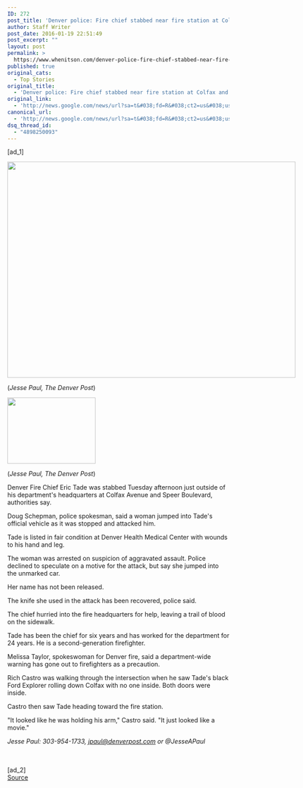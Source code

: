 ```yaml
---
ID: 272
post_title: 'Denver police: Fire chief stabbed near fire station at Colfax and Speer &#8211; The Denver Post'
author: Staff Writer
post_date: 2016-01-19 22:51:49
post_excerpt: ""
layout: post
permalink: >
  https://www.whenitson.com/denver-police-fire-chief-stabbed-near-fire-station-at-colfax-and-speer-the-denver-post/
published: true
original_cats:
  - Top Stories
original_title:
  - 'Denver police: Fire chief stabbed near fire station at Colfax and Speer - The Denver Post'
original_link:
  - 'http://news.google.com/news/url?sa=t&#038;fd=R&#038;ct2=us&#038;usg=AFQjCNGzQiKxBEn_PfsYCQnk4xj0PZmnZw&#038;clid=c3a7d30bb8a4878e06b80cf16b898331&#038;cid=52779033798486&#038;ei=A76eVqD7C9K8hAHLjrCgAQ&#038;url=http://www.denverpost.com/news/ci_29404538/denver-police-investigate-stabbing-at-fire-station-at'
canonical_url:
  - 'http://news.google.com/news/url?sa=t&#038;fd=R&#038;ct2=us&#038;usg=AFQjCNGzQiKxBEn_PfsYCQnk4xj0PZmnZw&#038;clid=c3a7d30bb8a4878e06b80cf16b898331&#038;cid=52779033798486&#038;ei=A76eVqD7C9K8hAHLjrCgAQ&#038;url=http://www.denverpost.com/news/ci_29404538/denver-police-investigate-stabbing-at-fire-station-at'
dsq_thread_id:
  - "4898250093"
---
```

 [ad_1]
<br><div readability="31.5"><div class="articleImageBox" style="width:654px" readability="33"><span class="articleImage"><a href="http://www.denverpost.com/portlet/article/html/imageDisplay.jsp?contentItemRelationshipId=7324691" target="_new"><img src="http://www.whenitson.com/wp-content/uploads/2016/01/Denver-police-Fire-chief-stabbed-near-fire-station-at-Colfax-and-Speer-The-Denver-Post.jpg" width="654" height="490" title="" alt="" border="0"/></a></span><p>(<i>Jesse Paul, The Denver Post</i>)</p></div></div><div id="articleBody" readability="95.578754578755"><div class="articleViewerGroup" id="articleViewerGroup" style="border:0px;width:200px;"><span class="articleEmbeddedViewerBox"/><span fd-type="start" fd-id="default"/><div class="articlePosition1" style="width:200px;" readability="31.5"><div class="articleImageBox" style="width:200px" readability="33"><span class="articleImage"><a href="http://www.denverpost.com/portlet/article/html/imageDisplay.jsp?contentItemRelationshipId=7324704" target="_new"><img src="http://www.whenitson.com/wp-content/uploads/2016/01/1453243909_841_Denver-police-Fire-chief-stabbed-near-fire-station-at-Colfax-and-Speer-The-Denver-Post.jpg" width="200" height="150" title="" alt="" border="0"/></a></span><p>(<i>Jesse Paul, The Denver Post</i>)</p></div></div><span fd-type="end" fd-id="default"/></div><span fd-type="start" fd-id="default"/><p>Denver Fire Chief Eric Tade  was stabbed Tuesday afternoon just outside of his department's headquarters  at Colfax Avenue and Speer Boulevard, authorities say.</p><p>Doug Schepman, police spokesman, said a woman jumped into Tade's official vehicle as it was stopped and attacked him.</p><p>Tade  is listed in fair condition at Denver Health Medical Center with wounds to his hand and leg. </p><p>The woman was arrested on suspicion of aggravated assault. Police declined to speculate on a motive for the attack, but say she jumped into the unmarked car. </p><p>Her name has not been released.</p><p>The knife she used in the attack has been recovered, police said. </p><p>The chief hurried into the fire headquarters for help, leaving a trail of blood on the sidewalk.</p><p> Tade has been the chief for six years and has worked for the department for 24 years. He is a second-generation firefighter. </p><p>Melissa Taylor, spokeswoman for Denver fire, said a department-wide warning has gone out to firefighters as a precaution.</p><p>Rich Castro was walking through the intersection when he saw Tade's black Ford Explorer rolling down Colfax  with no one inside. Both doors were inside. </p><p> Castro  then saw Tade heading toward the fire station. </p><p>"It looked like he was holding his arm," Castro said. "It just looked like a movie." </p><p><i>Jesse Paul: 303-954-1733, <a href="mailto:jpaul@denverpost.com">jpaul@denverpost.com</a> or @JesseAPaul</i></p><br style="clear:both;"/></div>
<br>[ad_2]
<br><a href="http://news.google.com/news/url?sa=t&#038;fd=R&#038;ct2=us&#038;usg=AFQjCNGzQiKxBEn_PfsYCQnk4xj0PZmnZw&#038;clid=c3a7d30bb8a4878e06b80cf16b898331&#038;cid=52779033798486&#038;ei=A76eVqD7C9K8hAHLjrCgAQ&#038;url=http://www.denverpost.com/news/ci_29404538/denver-police-investigate-stabbing-at-fire-station-at">Source </a>